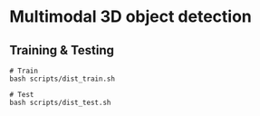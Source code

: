 # Multimodal 3D object detection


## Training & Testing
```
# Train
bash scripts/dist_train.sh

# Test
bash scripts/dist_test.sh
